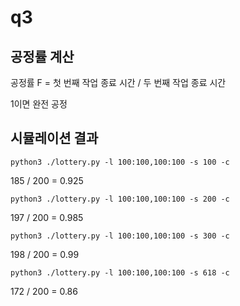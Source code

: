 # q3

## 공정률 계산

공정률 F = 첫 번째 작업 종료 시간 / 두 번째 작업 종료 시간

1이면 완전 공정

## 시뮬레이션 결과

```shell
python3 ./lottery.py -l 100:100,100:100 -s 100 -c
```
185 / 200 = 0.925


```shell
python3 ./lottery.py -l 100:100,100:100 -s 200 -c
```
197 / 200 = 0.985


```shell
python3 ./lottery.py -l 100:100,100:100 -s 300 -c
```
198 / 200 = 0.99


```shell
python3 ./lottery.py -l 100:100,100:100 -s 618 -c
```
172 / 200 = 0.86